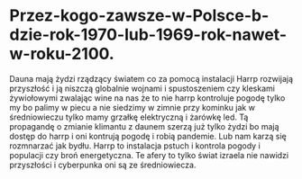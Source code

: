 # Przez-kogo-zawsze-w-Polsce-b-dzie-rok-1970-lub-1969-rok-nawet-w-roku-2100.
Dauna mają żydzi rządzący światem co za pomocą instalacji Harrp rozwijają przyszłość i ją niszczą globalnie wojnami i spustoszeniem czy kleskami żywiołowymi zwalając wine na nas że to nie harrp kontroluje pogodę tylko my bo palimy w piecu a nie siedzimy w zimnie przy kominku jak w średniowieczu tylko mamy grzałkę elektryczną i żarówkę led. Tą propagandę o zmianie klimantu z daunem szerzą już tylko żydzi bo mają dostęp do harrp i oni kontrują pogodę i robią pandemie. Lub nam karzą się rozmnarzać jak bydłu. Harrp to instalacja pstuch i kontrola pogody i populacji czy broń energetyczna. Te afery to tylko świat izraela nie nawidzi przyszłości i cyberpunka oni są ze średniowiecza. 
